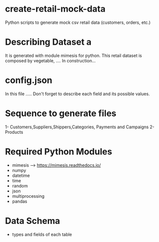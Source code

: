 # create-retail-mock-data
Python scripts to generate mock csv retail data (customers, orders, etc.)

# Describing Dataset a
It is generated with module mimesis for python. This retail dataset is composed by vegetable, ....
In construction...

# config.json
In this file .....
Don't forget to describe each field and its possible values.

# Sequence to generate files
1- Customers,Suppliers,Shippers,Categories, Payments and Campaigns
2- Products

# Required Python Modules
- mimesis --> https://mimesis.readthedocs.io/
- numpy
- datetime
- time
- random
- json
- multiprocessing
- pandas

# Data Schema
- types and fields of each table
